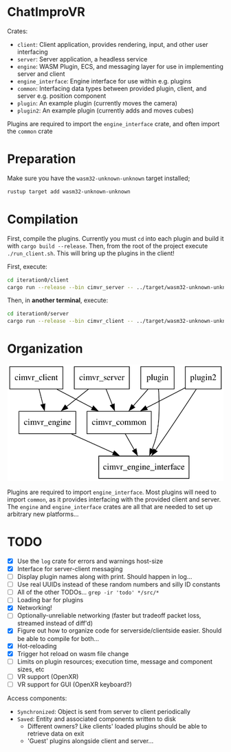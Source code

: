 # ChatImproVR
Crates:
* `client`: Client application, provides rendering, input, and other user interfacing
* `server`: Server application, a headless service
* `engine`: WASM Plugin, ECS, and messaging layer for use in implementing server and client
* `engine_interface`: Engine interface for use within e.g. plugins
* `common`: Interfacing data types between provided plugin, client, and server e.g. position component
* `plugin`: An example plugin (currently moves the camera)
* `plugin2`: An example plugin (currently adds and moves cubes)

Plugins are required to import the `engine_interface` crate, and often import the `common` crate

# Preparation
Make sure you have the `wasm32-unknown-unknown` target installed;
```sh
rustup target add wasm32-unknown-unknown
```

# Compilation
First, compile the plugins. Currently you must `cd` into each plugin and build it with `cargo build --release`.
Then, from the root of the project execute `./run_client.sh`. This will bring up the plugins in the client!

First, execute:
```sh
cd iteration0/client
cargo run --release --bin cimvr_server -- ../target/wasm32-unknown-unknown/release/plugin*.wasm
```

Then, in **another terminal**, execute:
```sh
cd iteration0/server
cargo run --release --bin cimvr_client -- ../target/wasm32-unknown-unknown/release/plugin*.wasm
```

# Organization 
![Visual aid for crate graph](./graph.svg)

Plugins are required to import `engine_interface`. Most plugins will need to import `common`, as it provides interfacing with the provided client and server. The `engine` and `engine_interface` crates are all that are needed to set up arbitrary new platforms...

# TODO
* [x] Use the `log` crate for errors and warnings host-size
* [x] Interface for server-client messaging
* [ ] Display plugin names along with print. Should happen in log...
* [ ] Use real UUIDs instead of these random numbers and silly ID constants
* [ ] All of the other TODOs... `grep -ir 'todo' */src/*`
* [ ] Loading bar for plugins
* [x] Networking!
* [ ] Optionally-unreliable networking (faster but tradeoff packet loss, streamed instead of diff'd) 
* [x] Figure out how to organize code for serverside/clientside easier. Should be able to compile for both...
* [x] Hot-reloading
* [x] Trigger hot reload on wasm file change
* [ ] Limits on plugin resources; execution time, message and component sizes, etc
* [ ] VR support (OpenXR)
* [ ] VR support for GUI (OpenXR keyboard?)

Access components:
* `Synchronized`: Object is sent from server to client periodically
* `Saved`: Entity and associated components written to disk 
    * Different owners? Like clients' loaded plugins should be able to retrieve data on exit
    * 'Guest' plugins alongside client and server...
